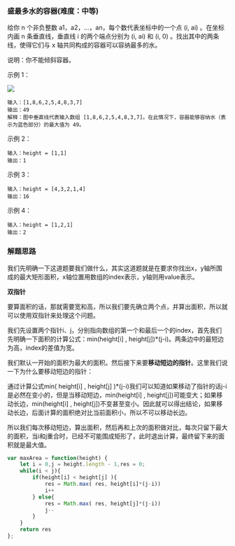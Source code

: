 ### 盛最多水的容器(难度：中等)

给你 n 个非负整数 a1，a2，...，an，每个数代表坐标中的一个点 (i, ai) 。在坐标内画 n 条垂直线，垂直线 i 的两个端点分别为 (i, ai) 和 (i, 0) 。找出其中的两条线，使得它们与 x 轴共同构成的容器可以容纳最多的水。

说明：你不能倾斜容器。

示例 1：

![](https://aliyun-lc-upload.oss-cn-hangzhou.aliyuncs.com/aliyun-lc-upload/uploads/2018/07/25/question_11.jpg)
```
输入：[1,8,6,2,5,4,8,3,7]
输出：49 
解释：图中垂直线代表输入数组 [1,8,6,2,5,4,8,3,7]。在此情况下，容器能够容纳水（表示为蓝色部分）的最大值为 49。
```
示例 2：
```
输入：height = [1,1]
输出：1
```
示例 3：
```
输入：height = [4,3,2,1,4]
输出：16
```
示例 4：
```
输入：height = [1,2,1]
输出：2
```

### 解题思路
我们先明确一下这道题要我们做什么，其实这道题就是在要求你找出x，y轴所围成的最大矩形面积，x轴位置用数组的index表示，y轴则用value表示。

**双指针**

要算面积的话，那就需要宽和高，所以我们要先确立两个点，并算出面积，所以就可以使用双指针来处理这个问题。

我们先设置两个指针i、j，分别指向数组的第一个和最后一个的index，首先我们先明确一下面积的计算公式：min(height[i] , height[j])\*(j-i)。两条边中的最短边为高，index的差值为宽。

我们默认一开始的面积为最大的面积。然后接下来要**移动短边的指针**。这里我们说一下为什么要移动短边的指针：

通过计算公式min( height[i] , height[j] )\*(j-i)我们可以知道如果移动了指针的话j-i是必然在变小的，但是当移动短边，min(height[i] , height[j])可能变大；如果移动长边，min(height[i] , height[j])不变甚至变小。因此就可以得出结论，如果移动长边，后面计算的面积绝对比当前面积小，所以不可以移动长边。

所以我们每次移动短边，算出面积，然后再和上次的面积做对比，每次只留下最大的面积，当i和j重合时，已经不可能围成矩形了，此时退出计算，最终留下来的面积就是最大值。

```JavaScript
var maxArea = function(height) {
    let i = 0,j = height.length - 1,res = 0;
    while(i < j){
        if(height[i] < height[j] ){
            res = Math.max( res, height[i]*(j-i))
            i++
        } else{
            res = Math.max( res, height[j]*(j-i))
            j--
        }
    }
    return res
};
```